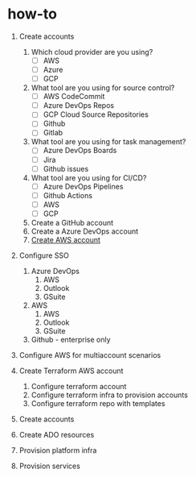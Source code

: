 # how-to
1. Create accounts
    1. Which cloud provider are you using?
       - [ ] AWS
       - [ ] Azure
       - [ ] GCP
    2. What tool are you using for source control?
       - [ ] AWS CodeCommit
       - [ ] Azure DevOps Repos
       - [ ] GCP Cloud Source Repositories
       - [ ] Github
       - [ ] Gitlab
    3. What tool are you using for task management?
       - [ ] Azure DevOps Boards
       - [ ] Jira
       - [ ] Github issues
    4. What tool are you using for CI/CD?
       - [ ] Azure DevOps Pipelines
       - [ ] Github Actions
       - [ ] AWS
       - [ ] GCP 
    3. Create a GitHub account
    4. Create a Azure DevOps account
    5. [Create AWS account](https://aws.amazon.com/premiumsupport/knowledge-center/create-and-activate-aws-account/)

2. Configure SSO
    1. Azure DevOps
        1. AWS
        2. Outlook
        3. GSuite
    2. AWS
        1. AWS
        2. Outlook
        3. GSuite
    3. Github - enterprise only

3. Configure AWS for multiaccount scenarios

4. Create Terraform AWS account
    1. Configure terraform account
    2. Configure terraform infra to provision accounts
    2. Configure terraform repo with templates

5. Create accounts

6. Create ADO resources

7. Provision platform infra

8. Provision services
